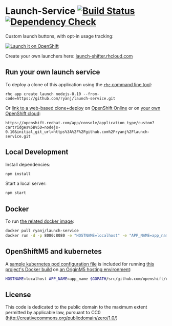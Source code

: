 # Launch-Service [![Build Status](https://api.travis-ci.org/ryanj/launch-service.svg)](https://travis-ci.org/ryanj/launch-service) [![Dependency Check](http://img.shields.io/david/ryanj/launch-service.svg)](https://david-dm.org/ryanj/launch-service)

Custom launch buttons, with opt-in usage tracking:

[![Launch it on OpenShift](https://launch-shifter.rhcloud.com/button/LAUNCH%20ON.svg)](https://openshift.redhat.com/app/console/application_type/custom?cartridges%5B%5D=nodejs-0.10&initial_git_url=https%3A%2F%2Fgithub.com%2Fryanj%2Flaunch-service.git)

Create your own launchers here: [launch-shifter.rhcloud.com](https://launch-shifter.rhcloud.com)

## Run your own launch service

To deploy a clone of this application using the [`rhc` command line tool](http://rubygems.org/gems/rhc):

    rhc app create launch nodejs-0.10 --from-code=https://github.com/ryanj/launch-service.git
    
Or [link to a web-based clone+deploy](https://openshift.redhat.com/app/console/application_type/custom?cartridges%5B%5D=nodejs-0.10&initial_git_url=https%3A%2F%2Fgithub.com%2Fryanj%2Flaunch-service.git) on [OpenShift Online](http://OpenShift.com) or on [your own OpenShift cloud](http://openshift.github.io): 

    https://openshift.redhat.com/app/console/application_type/custom?cartridges%5B%5D=nodejs-0.10&initial_git_url=https%3A%2F%2Fgithub.com%2Fryanj%2Flaunch-service.git

## Local Development
Install dependencies:

```bash
npm install
```

Start a local server:

```bash
npm start
```

## Docker
To run [the related docker image](https://registry.hub.docker.com/u/ryanj/launch-service/):

```bash
docker pull ryanj/launch-service
docker run -d -p 8080:8080 -e "HOSTNAME=localhost" -e "APP_NAME=app_name" ryanj/launch-service
```

## OpenShiftM5 and kubernetes
A [sample kubernetes pod configuration file](https://github.com/ryanj/launch-service/blob/master/launch-pod.json) is included for running [this project's Docker build](https://registry.hub.docker.com/u/ryanj/launch-service/) on [an OriginM5 hosting environment](https://github.com/openshift/origin#getting-started):

```bash
HOSTNAME=localhost APP_NAME=app_name $GOPATH/src/github.com/openshift/origin/_output/go/bin/openshift kube create pods -c ~/src/launch-service/launch-pod.json
```

## License
This code is dedicated to the public domain to the maximum extent permitted by applicable law, pursuant to CC0 (http://creativecommons.org/publicdomain/zero/1.0/)
